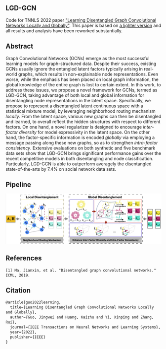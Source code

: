 ## LGD-GCN
Code for TNNLS 2022 paper ["Learning Disentangled Graph Convolutional Networks Locally and Globally"](https://jingweio.github.io/assets/pdf/tnnls22.pdf). This paper is based on [a lighter version](https://arxiv.org/abs/2104.11893) and all results and analysis have been reworked substantially.

## Abstract
Graph Convolutional Networks (GCNs) emerge as the most successful learning models for graph-structured data. Despite their success, existing GCNs usually ignore the entangled latent factors typically arising in real-world graphs, which results in non-explainable node representations. Even worse, while the emphasis has been placed on local graph information, the global knowledge of the entire graph is lost to certain extent. In this work, to address these issues, we propose a novel framework for GCNs, termed as LGD-GCN, taking advantage of both local and global information for disentangling node representations in the latent space. Specifically, we propose to represent a disentangled latent continuous space with a statistical mixture model, by leveraging neighborhood routing mechanism *locally*. From the latent space, various new graphs can then be disentangled and learned, to overall reflect the hidden structures with respect to different factors. On one hand, a novel regularizer is designed to encourage *inter-factor diversity* for model expressivity in the latent space. On the other hand, the factor-specific information is encoded *globally* via employing a message passing along these new graphs, so as to strengthen *intra-factor consistency*. Extensive evaluations on both synthetic and five benchmark data sets show that LGD-GCN brings significant performance gains over the recent competitive models in both disentangling and node classification. Particularly, LGD-GCN is able to outperform averagely the disentangled state-of-the-arts by 7.4% on social network data sets.

## Pipeline
<img src="https://github.com/jingweio/LGD-GCN/blob/main/lgd_pipeline.png"/>


## References
	[1] Ma, Jianxin, et al. "Disentangled graph convolutional networks." ICML, 2019.

## Citation
```
@article{guo2022learning,
  title={Learning Disentangled Graph Convolutional Networks Locally and Globally},
  author={Guo, Jingwei and Huang, Kaizhu and Yi, Xinping and Zhang, Rui},
  journal={IEEE Transactions on Neural Networks and Learning Systems},
  year={2022},
  publisher={IEEE}
}
```
